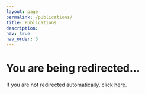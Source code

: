 ```yaml
---
layout: page
permalink: /publications/
title: Publications
description: 
nav: true
nav_order: 3
---
```


<h1>You are being redirected...</h1>
    <script>
        setTimeout(() => {
            window.location.href = "https://scholar.google.com/citations?user=Nv4Sc0QAAAAJ&hl=en";
        }, 1); // 5000: Redirect after 5 seconds
    </script>
    <p>If you are not redirected automatically, click
<a href="https://scholar.google.com/citations?user=Nv4Sc0QAAAAJ&hl=en" target="_blank">here</a>.
</p>

<!-- _pages/publications.md -->

<!-- Bibsearch Feature -->

<!--
{% include bib_search.liquid %}

<div class="publications">

{% bibliography %}

</div>
 -->
